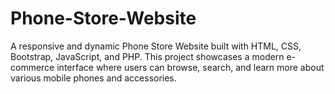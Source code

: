 # Phone-Store-Website
A responsive and dynamic Phone Store Website built with HTML, CSS, Bootstrap, JavaScript, and PHP. This project showcases a modern e-commerce interface where users can browse, search, and learn more about various mobile phones and accessories.
